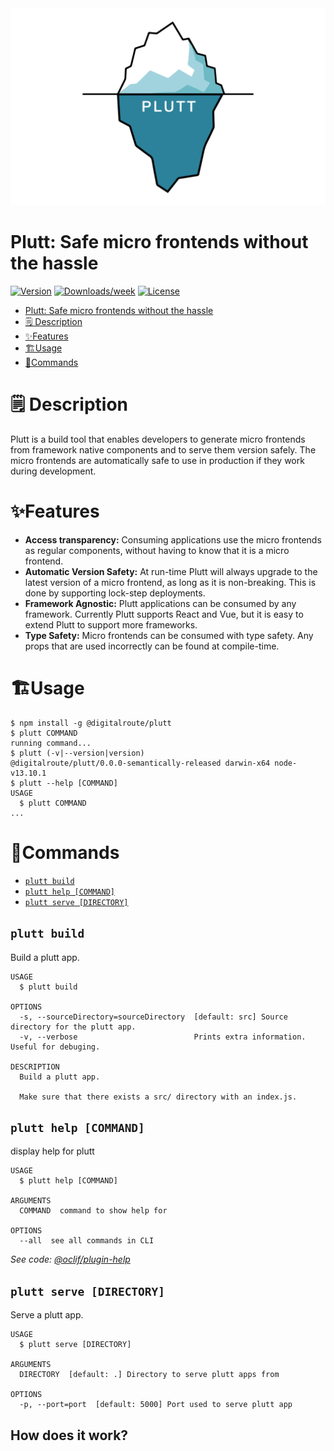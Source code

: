 <img src="images/logo.png" title="Plutt" alt="Plutt logo" width="530">

# Plutt: Safe micro frontends without the hassle

[![Version](https://img.shields.io/npm/v/@digitalroute/plutt.svg)](https://npmjs.org/package/@digitalroute/plutt)
[![Downloads/week](https://img.shields.io/npm/dw/@digitalroute/plutt.svg)](https://npmjs.org/package/@digitalroute/plutt)
[![License](https://img.shields.io/npm/l/@digitalroute/plutt.svg)](https://github.com/digitalroute/plutt/blob/master/package.json)

<!-- toc -->
* [Plutt: Safe micro frontends without the hassle](#plutt-safe-micro-frontends-without-the-hassle)
* [🗒 Description](#-description)
* [✨Features](#features)
* [🏗Usage](#usage)
* [🔨Commands](#commands)
<!-- tocstop -->

# 🗒 Description

Plutt is a build tool that enables developers to generate micro frontends from framework native components and to serve them version safely. The micro frontends are automatically safe to use in production if they work during development.

# ✨Features

- **Access transparency:** Consuming applications use the micro frontends as regular components, without having to know that it is a micro frontend.
- **Automatic Version Safety:** At run-time Plutt will always upgrade to the latest version of a micro frontend, as long as it is non-breaking. This is done by supporting lock-step deployments.
- **Framework Agnostic:** Plutt applications can be consumed by any framework. Currently Plutt supports React and Vue, but it is easy to extend Plutt to support more frameworks.
- **Type Safety:** Micro frontends can be consumed with type safety. Any props that are used incorrectly can be found at compile-time.

# 🏗Usage

<!-- usage -->
```sh-session
$ npm install -g @digitalroute/plutt
$ plutt COMMAND
running command...
$ plutt (-v|--version|version)
@digitalroute/plutt/0.0.0-semantically-released darwin-x64 node-v13.10.1
$ plutt --help [COMMAND]
USAGE
  $ plutt COMMAND
...
```
<!-- usagestop -->

# 🔨Commands

<!-- commands -->
* [`plutt build`](#plutt-build)
* [`plutt help [COMMAND]`](#plutt-help-command)
* [`plutt serve [DIRECTORY]`](#plutt-serve-directory)

## `plutt build`

Build a plutt app.

```
USAGE
  $ plutt build

OPTIONS
  -s, --sourceDirectory=sourceDirectory  [default: src] Source directory for the plutt app.
  -v, --verbose                          Prints extra information. Useful for debuging.

DESCRIPTION
  Build a plutt app.

  Make sure that there exists a src/ directory with an index.js.
```

## `plutt help [COMMAND]`

display help for plutt

```
USAGE
  $ plutt help [COMMAND]

ARGUMENTS
  COMMAND  command to show help for

OPTIONS
  --all  see all commands in CLI
```

_See code: [@oclif/plugin-help](https://github.com/oclif/plugin-help/blob/v2.2.3/src/commands/help.ts)_

## `plutt serve [DIRECTORY]`

Serve a plutt app.

```
USAGE
  $ plutt serve [DIRECTORY]

ARGUMENTS
  DIRECTORY  [default: .] Directory to serve plutt apps from

OPTIONS
  -p, --port=port  [default: 5000] Port used to serve plutt app
```
<!-- commandsstop -->

## How does it work?
